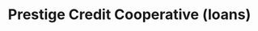 ---
title: "Prestige Credit Cooperative (loans)"
url: /puerto-princesa/prestige-credit-cooperative-loans/
shop: shop
---